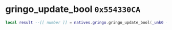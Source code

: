# gringo_update_bool `0x554330CA`

```lua
local result --[[ number ]] = natives.gringo.gringo_update_bool(_unk0 --[[ number ]], _unk1 --[[ number ]], _unk2 --[[ number ]], _unk3 --[[ number ]])
```